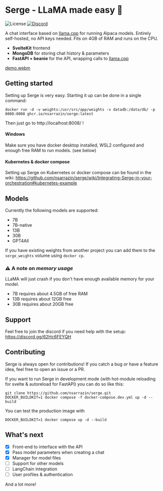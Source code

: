 # Serge - LLaMA made easy 🦙

![License](https://img.shields.io/github/license/nsarrazin/serge)
[![Discord](https://img.shields.io/discord/1088427963801948201?label=Discord)](https://discord.gg/62Hc6FEYQH)

A chat interface based on [llama.cpp](https://github.com/ggerganov/llama.cpp) for running Alpaca models. Entirely self-hosted, no API keys needed. Fits on 4GB of RAM and runs on the CPU.

- **SvelteKit** frontend
- **MongoDB** for storing chat history & parameters
- **FastAPI + beanie** for the API, wrapping calls to [llama.cpp](https://github.com/ggerganov/llama.cpp)

[demo.webm](https://user-images.githubusercontent.com/25119303/226897188-914a6662-8c26-472c-96bd-f51fc020abf6.webm)

## Getting started

Setting up Serge is very easy. Starting it up can be done in a single command:

```
docker run -d -v weights:/usr/src/app/weights -v datadb:/data/db/ -p 8008:8008 ghcr.io/nsarrazin/serge:latest
```

Then just go to http://localhost:8008/ !

#### Windows

Make sure you have docker desktop installed, WSL2 configured and enough free RAM to run models. (see below)

#### Kubernetes & docker compose

Setting up Serge on Kubernetes or docker compose can be found in the wiki: https://github.com/nsarrazin/serge/wiki/Integrating-Serge-in-your-orchestration#kubernetes-example

## Models

Currently the following models are supported:

- 7B
- 7B-native
- 13B
- 30B
- GPT4All

If you have existing weights from another project you can add them to the `serge_weights` volume using `docker cp`.

### :warning: A note on _memory usage_

LLaMA will just crash if you don't have enough available memory for your model.

- 7B requires about 4.5GB of free RAM
- 13B requires about 12GB free
- 30B requires about 20GB free

## Support

Feel free to join the discord if you need help with the setup: https://discord.gg/62Hc6FEYQH

## Contributing

Serge is always open for contributions! If you catch a bug or have a feature idea, feel free to open an issue or a PR.

If you want to run Serge in development mode (with hot-module reloading for svelte & autoreload for FastAPI) you can do so like this:

```
git clone https://github.com/nsarrazin/serge.git
DOCKER_BUILDKIT=1 docker compose -f docker-compose.dev.yml up -d --build
```

You can test the production image with

```
DOCKER_BUILDKIT=1 docker compose up -d --build
```

## What's next

- [x] Front-end to interface with the API
- [x] Pass model parameters when creating a chat
- [x] Manager for model files
- [ ] Support for other models
- [ ] LangChain integration
- [ ] User profiles & authentication

And a lot more!
